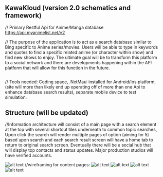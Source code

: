 ## KawaKloud (version 2.0 schematics and framework)
// Primary Restful Api for Anime/Manga database https://api.myanimelist.net/v2 

// The purpose of the application is to act as a search database similar to Bing specific to Anime series/movies. Users will be able to type in keywords and quotes to find a specific related anime (or character within show) and find new shows to enjoy. The ultimate goal will be to transform this platform to a social network and there are developments happening within the API platform that will allow for this function in the future. 
## 
// Tools needed: Coding space, .NetMaui installed for Android/Ios platform, (site will more than likely end up operating off of more than one Api to enhance database search results), separate mobile device to test simulation.

## Structure (will be updated)
//Information architecture will consist of a main page with a search element at the top with several shortcut tiles underneath to common topic searches, Upon click the search will render multiple pages of option (aiming for 5) based upon search and each search result screen will have a home tab to return to original search screen. Eventually there will be a social hub that will display top contacts and status updates. Major production studios will have verified accounts.

![alt text](<Anime site search Flow chart-1.png>)
//wireframing for content pages: 
![alt text](PopularAnime-1.png) 
![alt text](AnimeForKids.png) 
![alt text](NewlyReleased-1.png) 
![alt text](FavoritesPage.png) 

 
